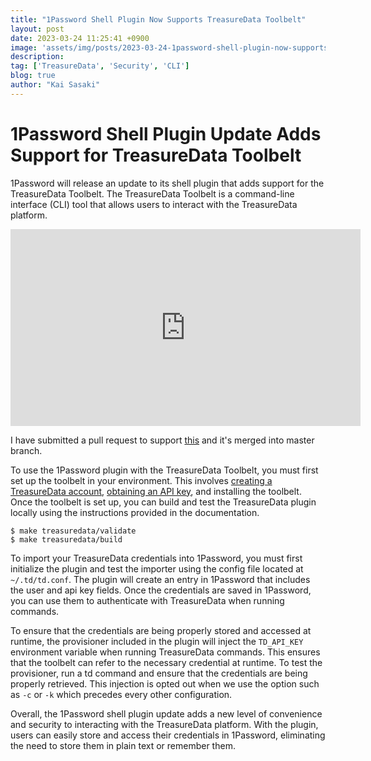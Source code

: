 ```yaml
---
title: "1Password Shell Plugin Now Supports TreasureData Toolbelt"
layout: post
date: 2023-03-24 11:25:41 +0900
image: 'assets/img/posts/2023-03-24-1password-shell-plugin-now-supports-treasuredata-toolbelt/catch.jpg'
description:
tag: ['TreasureData', 'Security', 'CLI']
blog: true
author: "Kai Sasaki"
---
```


# 1Password Shell Plugin Update Adds Support for TreasureData Toolbelt

1Password will release an update to its shell plugin that adds support for the TreasureData Toolbelt. The TreasureData Toolbelt is a command-line interface (CLI) tool that allows users to interact with the TreasureData platform.

<iframe width="560" height="315" src="https://www.youtube.com/embed/7aT4K1AMfGI" title="YouTube video player" frameborder="0" allow="accelerometer; autoplay; clipboard-write; encrypted-media; gyroscope; picture-in-picture; web-share" allowfullscreen></iframe>

I have submitted a pull request to support [this](https://github.com/1Password/shell-plugins/pull/176) and it's merged into master branch.

To use the 1Password plugin with the TreasureData Toolbelt, you must first set up the toolbelt in your environment. This involves [creating a TreasureData account](https://www.treasuredata.com/), [obtaining an API key](https://docs.treasuredata.com/display/public/PD/Getting+Your+API+Keys), and installing the toolbelt. Once the toolbelt is set up, you can build and test the TreasureData plugin locally using the instructions provided in the documentation.

```
$ make treasuredata/validate
$ make treasuredata/build
```

To import your TreasureData credentials into 1Password, you must first initialize the plugin and test the importer using the config file located at `~/.td/td.conf`. The plugin will create an entry in 1Password that includes the user and api key fields. Once the credentials are saved in 1Password, you can use them to authenticate with TreasureData when running commands.

To ensure that the credentials are being properly stored and accessed at runtime, the provisioner included in the plugin will inject the `TD_API_KEY` environment variable when running TreasureData commands. This ensures that the toolbelt can refer to the necessary credential at runtime. To test the provisioner, run a td command and ensure that the credentials are being properly retrieved. This injection is opted out when we use the option such as `-c` or `-k` which precedes every other configuration.

Overall, the 1Password shell plugin update adds a new level of convenience and security to interacting with the TreasureData platform. With the plugin, users can easily store and access their credentials in 1Password, eliminating the need to store them in plain text or remember them.